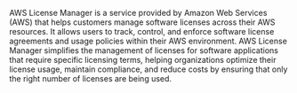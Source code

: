 AWS License Manager is a service provided by Amazon Web Services (AWS) that helps customers manage software licenses across their AWS resources. It allows users to track, control, and enforce software license agreements and usage policies within their AWS environment. AWS License Manager simplifies the management of licenses for software applications that require specific licensing terms, helping organizations optimize their license usage, maintain compliance, and reduce costs by ensuring that only the right number of licenses are being used.